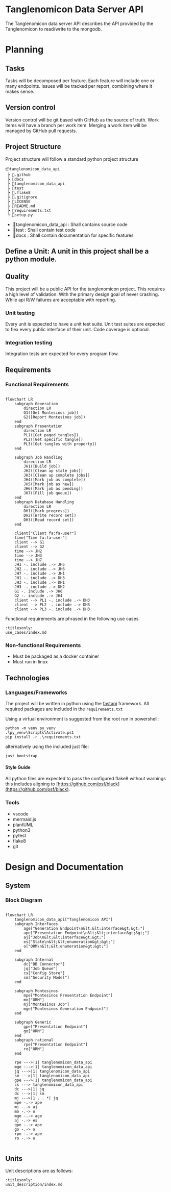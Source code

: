 <link
  href="https://cdnjs.cloudflare.com/ajax/libs/font-awesome/6.5.1/css/all.min.css"
  rel="stylesheet"
/>

# Tanglenomicon Data Server API

The Tanglenomicon data server API describes the API provided by the Tanglenomicon to read/write to the mongodb.

# Planning

## Tasks

Tasks will be decomposed per feature. Each feature will include one or many endpoints. Issues will be tracked per
report, combining where it makes sense.

## Version control

Version control will be git based with GitHub as the source of truth. Work items will have a branch per work item.
Merging a work item will be managed by GitHub pull requests.

## Project Structure

Project structure will follow a standard python project structure

```
📦tanglenomicon_data_api
 ┣ 📂.github
 ┣ 📂docs
 ┣ 📂tanglenomicon_data_api
 ┣ 📂test
 ┣ 📜.flake8
 ┣ 📜.gitignore
 ┣ 📜LICENSE
 ┣ 📜README.md
 ┣ 📜requirements.txt
 ┗ 📜setup.py
```

- 📂tanglenomicon_data_api : Shall contains source code
- 📂test : Shall contain test code
- 📂docs : Shall contain documentation for specific features

## Define a Unit: A unit in this project shall be a python module.

## Quality

This project will be a public API for the tanglenomicon project. This requires a high level of validation. With the
primary design goal of never crashing. While api R/W failures are acceptable with reporting.

### Unit testing

Every unit is expected to have a unit test suite. Unit test suites are expected to flex every public interface of their
unit. Code coverage is optional.

### Integration testing

Integration tests are expected for every program flow.

## Requirements

### Functional Requirements

```mermaid

flowchart LR
    subgraph Generation
        direction LR
        G1([Get Montesinos job])
        G2([Report Montesinos job])
    end
    subgraph Presentation
        direction LR
        PL1([Get paged tangles])
        PL2([Get specific tangle])
        PL3([Get tangles with property])
    end

    subgraph Job Handling
        direction LR
        JH1([Build job])
        JH2([Clean up stale jobs])
        JH3([Clean up complete jobs])
        JH4([Mark job as complete])
        JH5([Mark job as new])
        JH6([Mark job as pending])
        JH7([Fill job queue])
    end
    subgraph Database Handling
        direction LR
        DH1([Mark progress])
        DH2([Write record set])
        DH3([Read record set])
    end

    client["Client fa:fa-user"]
    time["Time fa:fa-user"]
    client --> G1
    client --> G2
    time --> JH2
    time --> JH3
    time --> JH7
    JH1 -. include .-> JH5
    JH2 -. include .-> JH6
    JH7 -. include .-> JH1
    JH1 -. include .-> DH3
    JH3 -. include .-> DH1
    JH3 -. include .-> DH2
    G1 -. include .-> JH6
    G2 -. include .-> JH4
    client --> PL1 -. include .-> DH3
    client --> PL2 -. include .-> DH3
    client --> PL3 -. include .-> DH3

```

Functional requirements are phrased in the following use cases

```{toctree}
:titlesonly:
use_cases/index.md
```

### Non-functional Requirements

* Must be packaged as a docker container
* Must run in linux

## Technologies

### Languages/Frameworks

The project will be written in python using the [fastapi](https://fastapi.tiangolo.com/) framework. All required
packages are included in the `requirements.txt`

Using a virtual environment is suggested from the root run in powershell:

```shell
python -m venv py_venv
.\py_venv\Scripts\Activate.ps1
pip install -r .\requirements.txt
```

alternatively using the included just file:

```shell
just bootstrap
```

#### Style Guide

All python files are expected to pass the configured flake8 without warnings this includes aligning
to [https://github.com/psf/black](https://github.com/psf/black).

### Tools

* vscode
* mermaid.js
* plantUML
* python3
* pytest
* flake8
* git

# Design and Documentation

## System

### Block Diagram

```mermaid

flowchart LR
    tanglenomicon_data_api["Tanglenomicon API"]
    subgraph Interfaces
        age["Generation Endpoint\n&lt;&lt;interface&gt;&gt;"]
        ape["Presentation Endpoint\n&lt;&lt;interface&gt;&gt;"]
        aj["Job\n&lt;&lt;interface&gt;&gt;"]
        es["State\n&lt;&lt;enumeration&gt;&gt;"]
        o["ORM\n&lt;&lt;enumeration&gt;&gt;"]
    end

    subgraph Internal
        dc["DB Connector"]
        jq["Job Queue"]
        cs["Config Store"]
        sm["Security Model"]
    end

    subgraph Montesinos
        mpe["Montesinos Presentation Endpoint"]
        mo["ORM"]
        mj["Montesinos Job"]
        mge["Montesinos Generation Endpoint"]
    end

    subgraph Generic
        gpe["Presentation Endpoint"]
        go["ORM"]
    end
    subgraph rational
        rpe["Presentation Endpoint"]
        ro["ORM"]
    end

    rpe --->|1| tanglenomicon_data_api
    mge --->|1| tanglenomicon_data_api
    jq --->|1| tanglenomicon_data_api
    sm --->|1| tanglenomicon_data_api
    gpe --->|1| tanglenomicon_data_api
    cs ---> tanglenomicon_data_api
    dc --->|1| jq
    dc --->|1| sm
    mj --->|1 . . *| jq
    mpe -.-> ape
    mj -.-> aj
    mo -.-> o
    mge -.-> age
    aj -.-> es
    gpe -.-> ape
    go -.-> o
    rpe -.-> ape
    ro -.-> o


```

## Units

Unit descriptions are as follows:

```{toctree}
:titlesonly:
unit_description/index.md
```